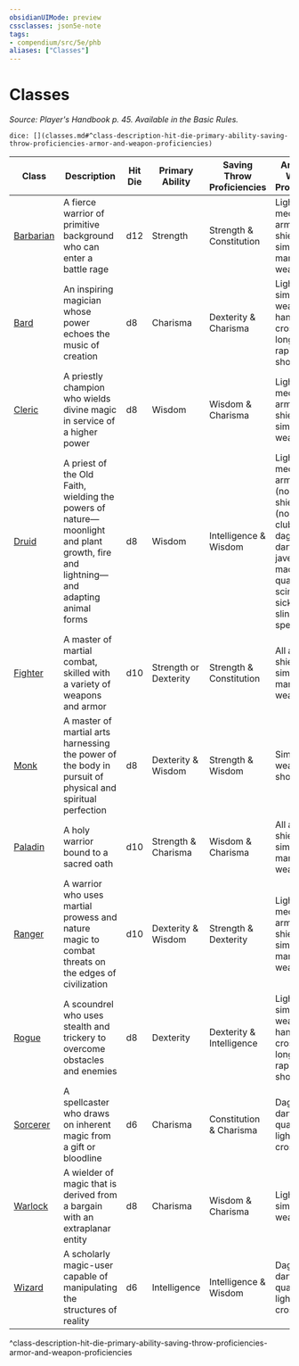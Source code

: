 ```yaml
---
obsidianUIMode: preview
cssclasses: json5e-note
tags:
- compendium/src/5e/phb
aliases: ["Classes"]
---
```

# Classes
*Source: Player's Handbook p. 45. Available in the Basic Rules.* 

`dice: [](classes.md#^class-description-hit-die-primary-ability-saving-throw-proficiencies-armor-and-weapon-proficiencies)`

| Class | Description | Hit Die | Primary Ability | Saving Throw Proficiencies | Armor and Weapon Proficiencies |
|-------|-------------|---------|-----------------|----------------------------|--------------------------------|
| [Barbarian](z_compendium/classes/barbarian.md) | A fierce warrior of primitive background who can enter a battle rage | d12 | Strength | Strength & Constitution | Light and medium armor, shields, simple and martial weapons |
| [Bard](z_compendium/classes/bard.md) | An inspiring magician whose power echoes the music of creation | d8 | Charisma | Dexterity & Charisma | Light armor, simple weapons, hand crossbows, longswords, rapiers, shortswords |
| [Cleric](z_compendium/classes/cleric.md) | A priestly champion who wields divine magic in service of a higher power | d8 | Wisdom | Wisdom & Charisma | Light and medium armor, shields, simple weapons |
| [Druid](z_compendium/classes/druid.md) | A priest of the Old Faith, wielding the powers of nature—moonlight and plant growth, fire and lightning—and adapting animal forms | d8 | Wisdom | Intelligence & Wisdom | Light and medium armor (nonmetal), shields (nonmetal), clubs, daggers, darts, javelins, maces, quarterstaffs, scimitars, sickles, slings, spears |
| [Fighter](z_compendium/classes/fighter.md) | A master of martial combat, skilled with a variety of weapons and armor | d10 | Strength or Dexterity | Strength & Constitution | All armor, shields, simple and martial weapons |
| [Monk](z_compendium/classes/monk.md) | A master of martial arts harnessing the power of the body in pursuit of physical and spiritual perfection | d8 | Dexterity & Wisdom | Strength & Wisdom | Simple weapons, shortswords |
| [Paladin](z_compendium/classes/paladin.md) | A holy warrior bound to a sacred oath | d10 | Strength & Charisma | Wisdom & Charisma | All armor, shields, simple and martial weapons |
| [Ranger](z_compendium/classes/ranger.md) | A warrior who uses martial prowess and nature magic to combat threats on the edges of civilization | d10 | Dexterity & Wisdom | Strength & Dexterity | Light and medium armor, shields, simple and martial weapons |
| [Rogue](z_compendium/classes/rogue.md) | A scoundrel who uses stealth and trickery to overcome obstacles and enemies | d8 | Dexterity | Dexterity & Intelligence | Light armor, simple weapons, hand crossbows, longswords, rapiers, shortswords |
| [Sorcerer](z_compendium/classes/sorcerer.md) | A spellcaster who draws on inherent magic from a gift or bloodline | d6 | Charisma | Constitution & Charisma | Daggers, darts, slings, quarterstaffs, light crossbows |
| [Warlock](z_compendium/classes/warlock.md) | A wielder of magic that is derived from a bargain with an extraplanar entity | d8 | Charisma | Wisdom & Charisma | Light armor, simple weapons |
| [Wizard](z_compendium/classes/wizard.md) | A scholarly magic-user capable of manipulating the structures of reality | d6 | Intelligence | Intelligence & Wisdom | Daggers, darts, slings, quarterstaffs, light crossbows |
^class-description-hit-die-primary-ability-saving-throw-proficiencies-armor-and-weapon-proficiencies